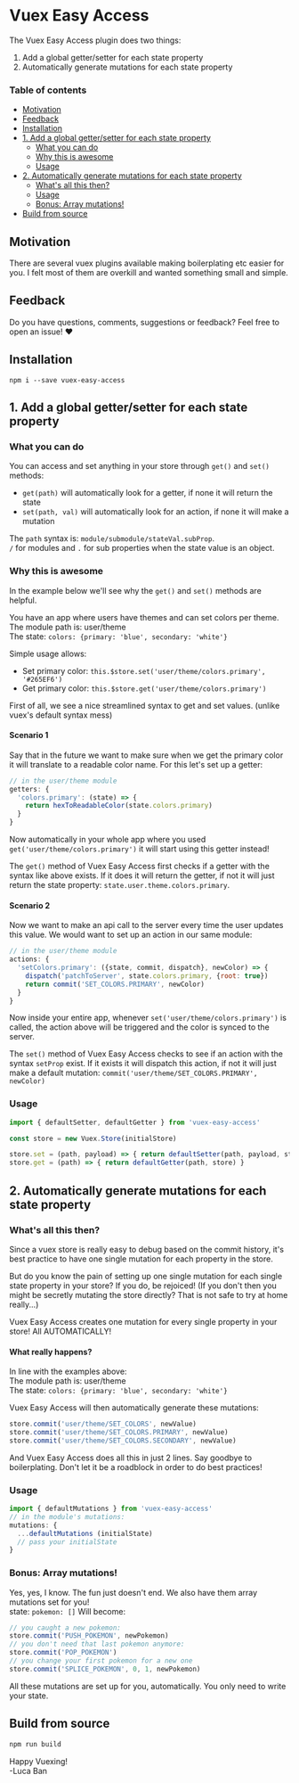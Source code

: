 # Vuex Easy Access

The Vuex Easy Access plugin does two things:
1. Add a global getter/setter for each state property
2. Automatically generate mutations for each state property

### Table of contents

<!-- TOC -->

- [Motivation](#motivation)
- [Feedback](#feedback)
- [Installation](#installation)
- [1. Add a global getter/setter for each state property](#1-add-a-global-gettersetter-for-each-state-property)
    - [What you can do](#what-you-can-do)
    - [Why this is awesome](#why-this-is-awesome)
    - [Usage](#usage)
- [2. Automatically generate mutations for each state property](#2-automatically-generate-mutations-for-each-state-property)
    - [What's all this then?](#whats-all-this-then)
    - [Usage](#usage-1)
    - [Bonus: Array mutations!](#bonus-array-mutations)
- [Build from source](#build-from-source)

<!-- /TOC -->

## Motivation

There are several vuex plugins available making boilerplating etc easier for you. I felt most of them are overkill and wanted something small and simple.

## Feedback

Do you have questions, comments, suggestions or feedback? Feel free to open an issue! ♥

## Installation

```
npm i --save vuex-easy-access
```

## 1. Add a global getter/setter for each state property

### What you can do

You can access and set anything in your store through `get()` and `set()` methods:
- `get(path)` will automatically look for a getter, if none it will return the state
- `set(path, val)` will automatically look for an action, if none it will make a mutation

The `path` syntax is: `module/submodule/stateVal.subProp`.<br>
`/` for modules and `.` for sub properties when the state value is an object.

### Why this is awesome

In the example below we'll see why the `get()` and `set()` methods are helpful.

You have an app where users have themes and can set colors per theme.<br>
The module path is: user/theme<br>
The state: `colors: {primary: 'blue', secondary: 'white'}`

Simple usage allows:
- Set primary color: `this.$store.set('user/theme/colors.primary', '#265EF6')`
- Get primary color: `this.$store.get('user/theme/colors.primary')`

First of all, we see a nice streamlined syntax to get and set values. (unlike vuex's default syntax mess)

#### Scenario 1
Say that in the future we want to make sure when we get the primary color it will translate to a readable color name. For this let's set up a getter:
```js
// in the user/theme module
getters: {
  'colors.primary': (state) => {
    return hexToReadableColor(state.colors.primary)
  }
}
```
Now automatically in your whole app where you used `get('user/theme/colors.primary')` it will start using this getter instead!

The `get()` method of Vuex Easy Access first checks if a getter with the syntax like above exists. If it does it will return the getter, if not it will just return the state property: `state.user.theme.colors.primary`.

#### Scenario 2
Now we want to make an api call to the server every time the user updates this value. We would want to set up an action in our same module:
```js
// in the user/theme module
actions: {
  'setColors.primary': ({state, commit, dispatch}, newColor) => {
    dispatch('patchToServer', state.colors.primary, {root: true})
    return commit('SET_COLORS.PRIMARY', newColor)
  }
}
```
Now inside your entire app, whenever `set('user/theme/colors.primary')` is called, the action above will be triggered and the color is synced to the server.

The `set()` method of Vuex Easy Access checks to see if an action with the syntax `setProp` exist. If it exists it will dispatch this action, if not it will just make a default mutation: `commit('user/theme/SET_COLORS.PRIMARY', newColor)`

### Usage
```js
import { defaultSetter, defaultGetter } from 'vuex-easy-access'

const store = new Vuex.Store(initialStore)

store.set = (path, payload) => { return defaultSetter(path, payload, store) }
store.get = (path) => { return defaultGetter(path, store) }
```

## 2. Automatically generate mutations for each state property

### What's all this then?

Since a vuex store is really easy to debug based on the commit history, it's best practice to have one single mutation for each property in the store.

But do you know the pain of setting up one single mutation for each single state property in your store? If you do, be rejoiced! (If you don't then you might be secretly mutating the store directly? That is not safe to try at home really...)

Vuex Easy Access creates one mutation for every single property in your store! All AUTOMATICALLY!

#### What really happens?

In line with the examples above:<br>
The module path is: user/theme<br>
The state: `colors: {primary: 'blue', secondary: 'white'}`

Vuex Easy Access will then automatically generate these mutations:
```js
store.commit('user/theme/SET_COLORS', newValue)
store.commit('user/theme/SET_COLORS.PRIMARY', newValue)
store.commit('user/theme/SET_COLORS.SECONDARY', newValue)
```
And Vuex Easy Access does all this in just 2 lines. Say goodbye to boilerplating. Don't let it be a roadblock in order to do best practices!

### Usage
```js
import { defaultMutations } from 'vuex-easy-access'
// in the module's mutations:
mutations: {
  ...defaultMutations (initialState)
  // pass your initialState
}
```

### Bonus: Array mutations!

Yes, yes, I know. The fun just doesn't end. We also have them array mutations set for you!<br>
state: `pokemon: []`
Will become:
```js
// you caught a new pokemon:
store.commit('PUSH_POKEMON', newPokemon)
// you don't need that last pokemon anymore:
store.commit('POP_POKEMON')
// you change your first pokemon for a new one
store.commit('SPLICE_POKEMON', 0, 1, newPokemon)
```
All these mutations are set up for you, automatically. You only need to write your state.

## Build from source

```bash
npm run build
```

Happy Vuexing!<br>
-Luca Ban
